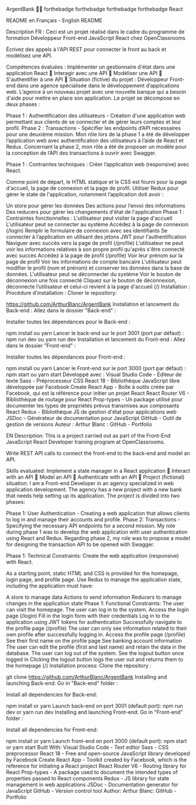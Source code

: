 ArgentBank 🏦💵
forthebadge forthebadge forthebadge forthebadge React

README en Français - English README

Description FR :
Ceci est un projet réalisé dans le cadre du programme de formation Développeur Front-end JavaScript React chez OpenClassrooms

Écrivez des appels à l'API REST pour connecter le front au back et modélisez une API.

Compétences évaluées :
Implémenter un gestionnaire d'état dans une application React 🔄
Interagir avec une API 🤝
Modéliser une API 📝
S'authentifier à une API 🔑
Situation (fictive) du projet :
Développeur Front-end dans une agence spécialisée dans le développement d’applications web. L’agence à un nouveau projet avec une nouvelle banque qui a besoin d'aide pour mettre en place son application. Le projet se décompose en deux phases :

Phase 1 : Authentification des utilisateurs - Création d'une application web permettant aux clients de se connecter et de gérer leurs comptes et leur profil.
Phase 2 : Transactions - Spécifier les endpoints d’API nécessaires pour une deuxième mission.
Mon rôle lors de la phase 1 a été de développer l’application web avec authentification des utilisateurs à l’aide de React et Redux. Concernant la phase 2, mon rôle a été de proposer un modèle pour la conception de l’API des transactions à ouvrir avec Swagger.

Phase 1 : Contraintes techniques :
Créer l’application web (responsive) avec React.

Comme point de départ, le HTML statique et le CSS est fourni pour la page d'accueil, la page de connexion et la page de profil.
Utiliser Redux pour gérer le state de l'application, notamment l’application doit avoir :

Un store pour gérer les données
Des actions pour l’envoi des informations
Des reducers pour gérer les changements d'état de l'application
Phase 1 : Contraintes fonctionnelles :
L'utilisateur peut visiter la page d'accueil
L'utilisateur peut se connecter au système
Accédez à la page de connexion (/login)
Remplir le formulaire de connexion avec ses identifiants
Se connecter à l’application en utilisant des jetons JWT pour l'authentification
Naviguer avec succès vers la page de profil (/profile)
L'utilisateur ne peut voir les informations relatives à son propre profil qu'après s'être connecté avec succès
Accédez à la page de profil (/profile)
Voir leur prénom sur la page de profil
Voir les informations de compte bancaire
L'utilisateur peut modifier le profil (nom et prénom) et conserver les données dans la base de données.
L'utilisateur peut se déconnecter du système
Voir le bouton de déconnexion une fois connecté
Cliquez sur le bouton de déconnexion, déconnecte l’utilisateur et celui-ci revient à la page d'accueil (/)
Installation :
Procédure d'installation :
Cloner le repository:

https://github.com/ArthurBlanc/ArgentBank
Installation et lancement du Back-end :
Allez dans le dossier "Back-end" :

Installer toutes les dépendances pour le Back-end :

npm install ou yarn
Lancer le back-end sur le port 3001 (port par défaut) :
npm run dev ou yarn run dev
Installation et lancement du Front-end :
Allez dans le dossier "Front-end" :

Installer toutes les dépendances pour Front-end :

npm install ou yarn
Lancer le Front-end sur le port 3000 (port par défaut) :
npm start ou yarn start
Développé avec :
Visual Studio Code - Éditeur de texte
Sass - Préprocesseur CSS
React 18 - Bibliothèque JavaScript libre développée par Facebook
Create React App - Boîte à outils créée par Facebook, qui est la référence pour initier un projet React
React Router V6 - Bibliothèque de routage pour React
Prop-types - Un package utilisé pour documenter les types de propriétés prévus transmises aux composants React
Redux - Bibliothèque JS de gestion d'état pour applications web
JSDoc - Générateur de documentation pour JavaScript
GitHub - Outil de gestion de versions
Auteur :
Arthur Blanc : GitHub - Portfolio

EN Description:
This is a project carried out as part of the Front-End JavaScript React Developer training program at OpenClassrooms.

Write REST API calls to connect the front-end to the back-end and model an API.

Skills evaluated:
Implement a state manager in a React application 🔄
Interact with an API 🤝
Model an API 📝
Authenticate with an API 🔑
Project (fictional) situation:
I am a Front-end Developer in an agency specialized in web application development. The agency has a new project with a new bank that needs help setting up its application. The project is divided into two phases:

Phase 1: User Authentication - Creating a web application that allows clients to log in and manage their accounts and profile.
Phase 2: Transactions - Specifying the necessary API endpoints for a second mission.
My role during phase 1 was to develop the web application with user authentication using React and Redux. Regarding phase 2, my role was to propose a model for designing the transaction API to be opened with Swagger.

Phase 1: Technical Constraints:
Create the web application (responsive) with React.

As a starting point, static HTML and CSS is provided for the homepage, login page, and profile page.
Use Redux to manage the application state, including the application must have:

A store to manage data
Actions to send information
Reducers to manage changes in the application state
Phase 1: Functional Constraints:
The user can visit the homepage.
The user can log in to the system.
Access the login page (/login)
Fill in the login form with their credentials
Log in to the application using JWT tokens for authentication
Successfully navigate to the profile page (/profile)
The user can only see information related to their own profile after successfully logging in.
Access the profile page (/profile)
See their first name on the profile page
See banking account information
The user can edit the profile (first and last name) and retain the data in the database.
The user can log out of the system.
See the logout button once logged in
Clicking the logout button logs the user out and returns them to the homepage (/)
Installation process:
Clone the repository :

git clone https://github.com/ArthurBlanc/ArgentBank
Installing and launching Back-end:
Go in "Back-end" folder :

Install all dependencies for Back-end:

npm install or yarn
Launch back-end on port 3001 (default port):
npm run dev or yarn run dev
Installing and launching Front-end:
Go in "Front-end" folder :

Install all dependencies for Front-end:

npm install or yarn
Launch front-end on port 3000 (default port):
npm start or yarn start
Built With:
Visual Studio Code - Text editor
Sass - CSS preprocessor
React 18 - Free and open-source JavaScript library developed by Facebook
Create React App - Toolkit created by Facebook, which is the reference for initiating a React project
React Router V6 - Routing library for React
Prop-types - A package used to document the intended types of properties passed to React components
Redux - JS library for state management in web applications
JSDoc - Documentation generator for JavaScript
GitHub - Version control tool
Author:
Arthur Blanc: GitHub - Portfolio
